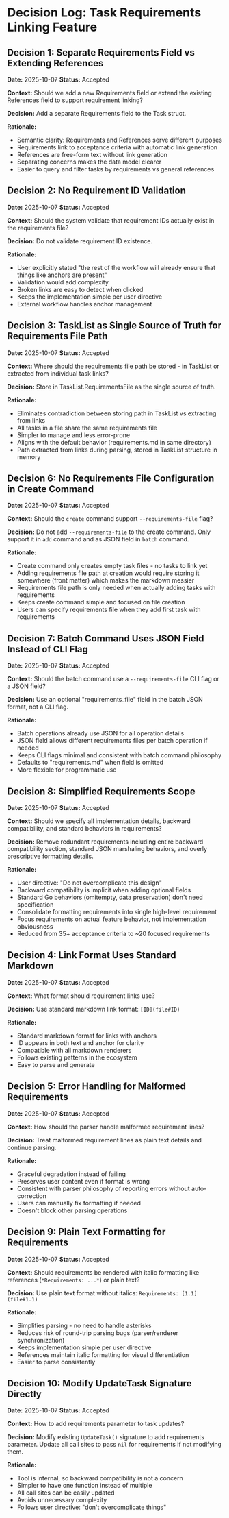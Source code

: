 # Decision Log: Task Requirements Linking Feature

## Decision 1: Separate Requirements Field vs Extending References
**Date:** 2025-10-07
**Status:** Accepted

**Context:**
Should we add a new Requirements field or extend the existing References field to support requirement linking?

**Decision:**
Add a separate Requirements field to the Task struct.

**Rationale:**
- Semantic clarity: Requirements and References serve different purposes
- Requirements link to acceptance criteria with automatic link generation
- References are free-form text without link generation
- Separating concerns makes the data model clearer
- Easier to query and filter tasks by requirements vs general references

## Decision 2: No Requirement ID Validation
**Date:** 2025-10-07
**Status:** Accepted

**Context:**
Should the system validate that requirement IDs actually exist in the requirements file?

**Decision:**
Do not validate requirement ID existence.

**Rationale:**
- User explicitly stated "the rest of the workflow will already ensure that things like anchors are present"
- Validation would add complexity
- Broken links are easy to detect when clicked
- Keeps the implementation simple per user directive
- External workflow handles anchor management

## Decision 3: TaskList as Single Source of Truth for Requirements File Path
**Date:** 2025-10-07
**Status:** Accepted

**Context:**
Where should the requirements file path be stored - in TaskList or extracted from individual task links?

**Decision:**
Store in TaskList.RequirementsFile as the single source of truth.

**Rationale:**
- Eliminates contradiction between storing path in TaskList vs extracting from links
- All tasks in a file share the same requirements file
- Simpler to manage and less error-prone
- Aligns with the default behavior (requirements.md in same directory)
- Path extracted from links during parsing, stored in TaskList structure in memory

## Decision 6: No Requirements File Configuration in Create Command
**Date:** 2025-10-07
**Status:** Accepted

**Context:**
Should the `create` command support `--requirements-file` flag?

**Decision:**
Do not add `--requirements-file` to the create command. Only support it in `add` command and as JSON field in `batch` command.

**Rationale:**
- Create command only creates empty task files - no tasks to link yet
- Adding requirements file path at creation would require storing it somewhere (front matter) which makes the markdown messier
- Requirements file path is only needed when actually adding tasks with requirements
- Keeps create command simple and focused on file creation
- Users can specify requirements file when they add first task with requirements

## Decision 7: Batch Command Uses JSON Field Instead of CLI Flag
**Date:** 2025-10-07
**Status:** Accepted

**Context:**
Should the batch command use a `--requirements-file` CLI flag or a JSON field?

**Decision:**
Use an optional "requirements_file" field in the batch JSON format, not a CLI flag.

**Rationale:**
- Batch operations already use JSON for all operation details
- JSON field allows different requirements files per batch operation if needed
- Keeps CLI flags minimal and consistent with batch command philosophy
- Defaults to "requirements.md" when field is omitted
- More flexible for programmatic use

## Decision 8: Simplified Requirements Scope
**Date:** 2025-10-07
**Status:** Accepted

**Context:**
Should we specify all implementation details, backward compatibility, and standard behaviors in requirements?

**Decision:**
Remove redundant requirements including entire backward compatibility section, standard JSON marshaling behaviors, and overly prescriptive formatting details.

**Rationale:**
- User directive: "Do not overcomplicate this design"
- Backward compatibility is implicit when adding optional fields
- Standard Go behaviors (omitempty, data preservation) don't need specification
- Consolidate formatting requirements into single high-level requirement
- Focus requirements on actual feature behavior, not implementation obviousness
- Reduced from 35+ acceptance criteria to ~20 focused requirements

## Decision 4: Link Format Uses Standard Markdown
**Date:** 2025-10-07
**Status:** Accepted

**Context:**
What format should requirement links use?

**Decision:**
Use standard markdown link format: `[ID](file#ID)`

**Rationale:**
- Standard markdown format for links with anchors
- ID appears in both text and anchor for clarity
- Compatible with all markdown renderers
- Follows existing patterns in the ecosystem
- Easy to parse and generate

## Decision 5: Error Handling for Malformed Requirements
**Date:** 2025-10-07
**Status:** Accepted

**Context:**
How should the parser handle malformed requirement lines?

**Decision:**
Treat malformed requirement lines as plain text details and continue parsing.

**Rationale:**
- Graceful degradation instead of failing
- Preserves user content even if format is wrong
- Consistent with parser philosophy of reporting errors without auto-correction
- Users can manually fix formatting if needed
- Doesn't block other parsing operations

## Decision 9: Plain Text Formatting for Requirements
**Date:** 2025-10-07
**Status:** Accepted

**Context:**
Should requirements be rendered with italic formatting like references (`*Requirements: ...*`) or plain text?

**Decision:**
Use plain text format without italics: `Requirements: [1.1](file#1.1)`

**Rationale:**
- Simplifies parsing - no need to handle asterisks
- Reduces risk of round-trip parsing bugs (parser/renderer synchronization)
- Keeps implementation simple per user directive
- References maintain italic formatting for visual differentiation
- Easier to parse consistently

## Decision 10: Modify UpdateTask Signature Directly
**Date:** 2025-10-07
**Status:** Accepted

**Context:**
How to add requirements parameter to task updates?

**Decision:**
Modify existing `UpdateTask()` signature to add requirements parameter. Update all call sites to pass `nil` for requirements if not modifying them.

**Rationale:**
- Tool is internal, so backward compatibility is not a concern
- Simpler to have one function instead of multiple
- All call sites can be easily updated
- Avoids unnecessary complexity
- Follows user directive: "don't overcomplicate things"
